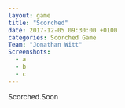 ```yaml
---
layout: game
title: "Scorched"
date: 2017-12-05 09:30:00 +0100
categories: Scorched Game
Team: "Jonathan Witt"
Screenshots:
  - a
  - b
  - c
---
```


Scorched.Soon
